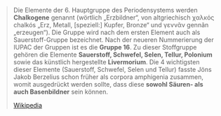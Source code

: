 > Die Elemente der 6. Hauptgruppe des Periodensystems werden **Chalkogene** genannt (wörtlich „Erzbildner“, von altgriechisch χαλκός chalkós „Erz, Metall, [speziell:] Kupfer, Bronze“ und γεννᾶν gennãn „erzeugen“). Die Gruppe wird nach dem ersten Element auch als Sauerstoff-Gruppe bezeichnet. Nach der neueren Nummerierung der IUPAC der Gruppen ist es die **Gruppe 16**. Zu dieser Stoffgruppe gehören die Elemente **Sauerstoff, Schwefel, Selen, Tellur, Polonium** sowie das künstlich hergestellte **Livermorium**. Die 4 wichtigsten dieser Elemente (Sauerstoff, Schwefel, Selen und Tellur) fasste Jöns Jakob Berzelius schon früher als corpora amphigenia zusammen, womit ausgedrückt werden sollte, dass diese **sowohl Säuren- als auch Basenbildner** sein können.
>
> [Wikipedia](https://de.wikipedia.org/wiki/Chalkogene)